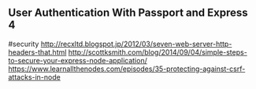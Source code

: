 ## User Authentication With Passport and Express 4

#security
http://recxltd.blogspot.jp/2012/03/seven-web-server-http-headers-that.html
http://scottksmith.com/blog/2014/09/04/simple-steps-to-secure-your-express-node-application/
https://www.learnallthenodes.com/episodes/35-protecting-against-csrf-attacks-in-node